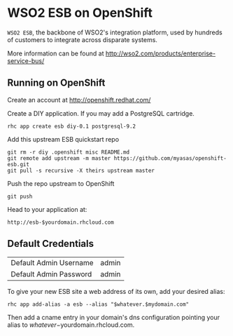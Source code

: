 WSO2 ESB on OpenShift
=========================

``WSO2 ESB``, the backbone of WSO2's integration platform, used by hundreds of customers to integrate across disparate systems.

More information can be found at http://wso2.com/products/enterprise-service-bus/

Running on OpenShift
--------------------

Create an account at http://openshift.redhat.com/

Create a DIY application. If you may add a PostgreSQL cartridge.

    rhc app create esb diy-0.1 postgresql-9.2

Add this upstream ESB quickstart repo

    git rm -r diy .openshift misc README.md
    git remote add upstream -m master https://github.com/myasas/openshift-esb.git
    git pull -s recursive -X theirs upstream master

Push the repo upstream to OpenShift

    git push

Head to your application at:

    http://esb-$yourdomain.rhcloud.com

Default Credentials
-------------------
<table>
<tr><td>Default Admin Username</td><td>admin</td></tr>
<tr><td>Default Admin Password</td><td>admin</td></tr>
</table>

To give your new ESB site a web address of its own, add your desired alias:

    rhc app add-alias -a esb --alias "$whatever.$mydomain.com"

Then add a cname entry in your domain's dns configuration pointing your alias to $whatever-$yourdomain.rhcloud.com.

